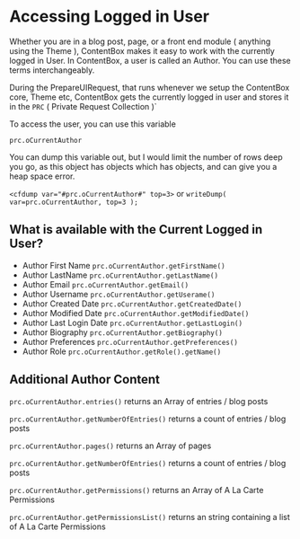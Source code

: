 # Accessing Logged in User

Whether you are in a blog post, page, or a front end module \( anything using the Theme \), ContentBox makes it easy to work with the currently logged in User. In ContentBox, a user is called an Author. You can use these terms interchangeably.

During the PrepareUIRequest, that runs whenever we setup the ContentBox core, Theme etc, ContentBox gets the currently logged in user and stores it in the `PRC` \( Private Request Collection \)\`

To access the user, you can use this variable

`prc.oCurrentAuthor`

You can dump this variable out, but I would limit the number of rows deep you go, as this object has objects which has objects, and can give you a heap space error.

`<cfdump var="#prc.oCurrentAuthor#" top=3>` or `writeDump( var=prc.oCurrentAuthor, top=3 );`

## What is available with the Current Logged in User?

* Author First Name `prc.oCurrentAuthor.getFirstName()`
* Author LastName `prc.oCurrentAuthor.getLastName()`
* Author Email `prc.oCurrentAuthor.getEmail()`
* Author Username `prc.oCurrentAuthor.getUserame()`
* Author Created Date `prc.oCurrentAuthor.getCreatedDate()`
* Author Modified Date `prc.oCurrentAuthor.getModifiedDate()`
* Author Last Login Date `prc.oCurrentAuthor.getLastLogin()`
* Author Biography `prc.oCurrentAuthor.getBiography()`
* Author Preferences `prc.oCurrentAuthor.getPreferences()`
* Author Role `prc.oCurrentAuthor.getRole().getName()`

## Additional Author Content

`prc.oCurrentAuthor.entries()` returns an Array of entries / blog posts

`prc.oCurrentAuthor.getNumberOfEntries()` returns a count of entries / blog posts

`prc.oCurrentAuthor.pages()` returns an Array of pages

`prc.oCurrentAuthor.getNumberOfEntries()` returns a count of entries / blog posts

`prc.oCurrentAuthor.getPermissions()` returns an Array of A La Carte Permissions

`prc.oCurrentAuthor.getPermissionsList()` returns an string containing a list of A La Carte Permissions

